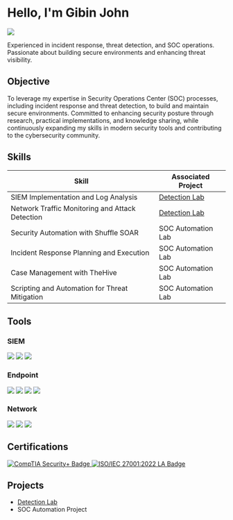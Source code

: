 # Hello, I'm Gibin John
<a href="https://www.linkedin.com/in/gibinkjohn?utm_source=share&utm_campaign=share_via&utm_content=profile&utm_medium=android_app"><img src="https://img.shields.io/badge/-LinkedIn-0072b1?&style=for-the-badge&logo=linkedin&logoColor=white" /></a>


Experienced in incident response, threat detection, and SOC operations. Passionate about building secure environments and enhancing threat visibility.

## Objective

To leverage my expertise in Security Operations Center (SOC) processes, including incident response and threat detection, to build and maintain secure environments. Committed to enhancing security posture through research, practical implementations, and knowledge sharing, while continuously expanding my skills in modern security tools and contributing to the cybersecurity community.

## Skills

| Skill                                         | Associated Project         |
|-----------------------------------------------|----------------------------|
| SIEM Implementation and Log Analysis          | <a href="https://medium.com/@gibinkjohnofficial/setting-up-a-distributed-wazuh-deployment-b2f2759af15a">Detection Lab</a>|
| Network Traffic Monitoring and Attack Detection | <a href="https://github.com/gibin-john/Detection-Lab">Detection Lab</a>|
| Security Automation with Shuffle SOAR         | SOC Automation Lab|
| Incident Response Planning and Execution      | SOC Automation Lab|
| Case Management with TheHive                  | SOC Automation Lab|
| Scripting and Automation for Threat Mitigation | SOC Automation Lab|

## Tools

### SIEM
<div>
    <img src="https://img.shields.io/badge/-Wazuh-4C9E3D?&style=for-the-badge&logo=Wazuh&logoColor=white" />
    <img src="https://img.shields.io/badge/-Elastic-005571?&style=for-the-badge&logo=Elastic&logoColor=white" />
    <img src="https://img.shields.io/badge/-Splunk-000000?&style=for-the-badge&logo=Splunk&logoColor=white" />
    
</div>

### Endpoint
<div>
    <img src="https://img.shields.io/badge/-Microsoft%20Defender%20for%20Endpoint-00A4EF?&style=for-the-badge&logo=Microsoft&logoColor=white" />
    <img src="https://img.shields.io/badge/-CP%20Harmony%20Endpoint-FF5733?&style=for-the-badge&logo=Check%20Point&logoColor=white" />
<img src="https://img.shields.io/badge/-Bitdefender-ED1C24?&style=for-the-badge&logo=Bitdefender&logoColor=white" />
<img src="https://img.shields.io/badge/-McAfee%20ePO-ED1C24?&style=for-the-badge&logo=McAfee&logoColor=white" />
</div>

### Network
<div>
    <img src="https://img.shields.io/badge/-Wireshark-1679A7?&style=for-the-badge&logo=Wireshark&logoColor=white" />
    <img src="https://img.shields.io/badge/-Suricata-EF3B2D?&style=for-the-badge&logo=Suricata&logoColor=white" />
    <img src="https://img.shields.io/badge/-Zeek-777BB4?&style=for-the-badge&logo=Zeek&logoColor=white" />
</div>

## Certifications

<div>
<a href="https://www.credly.com/badges/a5ac441c-f6f3-41fe-804c-531fcca84f89/linked_in_profile" target="_blank" rel="noopener noreferrer">
    <img src="https://img.shields.io/badge/-Security%2B-FF0000?&style=for-the-badge&logo=CompTIA&logoColor=white" alt="CompTIA Security+ Badge" />
</a>
<a href="https://www.credly.com/badges/9e8ccd18-5ac0-4ecd-bc20-33d3d74c5305/public_url" target="_blank" rel="noopener noreferrer">
    <img src="https://img.shields.io/badge/-ISO%2FIEC%2027001%3A2022%20LA-007ACC?style=for-the-badge&logo=iso&logoColor=white" alt="ISO/IEC 27001:2022 LA Badge" />
</a>

</div>

## Projects
- <a href="https://github.com/gibin-john/Detection-Lab">Detection Lab </a>
- SOC Automation Project
